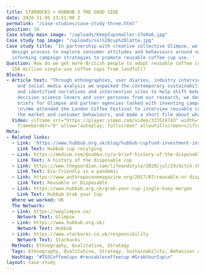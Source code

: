 ```yaml
---
title: STARBUCKS + HUBBUB X THE GOOD SIDE
date: 2020-11-05 13:51:00 Z
permalink: "/case-studies/case-study-three.html"
position: 10
Case study main image: "/uploads/KeepCupsmaller-17e0a6.jpg"
Case study top image: "/uploads/sol%20cup%20latte.jpg"
Case study title: 'In partnership with creative collective Glimpse, we used our behavioural
  design process to explore consumer attitudes and behaviours around sustainability,
  informing campaign strategies to promote reusable coffee cup use. '
Question: How do we get more British people to adopt reusable coffee cups, and save
  150 million single-use coffee cups from landfill?
Blocks:
- Article text: "Through ethnographies, user diaries, industry interviews, cultural
    and social media analysis we unpacked the contemporary sustainability movement,
    and identified narratives and intervention sites to help shift behaviours. \nAdopting
    decision science levers and user personas from our research, we developed creative
    briefs for Glimpse and partner agencies tasked with inventing campaign ideas.
    \n\nWe attended the London Coffee Festival to interview reusable cup vendors about
    the market and consumer behaviours, and made a short film about what we found.\n\n"
  Video: <iframe src="https://player.vimeo.com/video/333524743" width="640" height="360"
    frameborder="0" allow="autoplay; fullscreen" allowfullscreen></iframe>
Meta:
- Related links:
  - Link: 'https://www.hubbub.org.uk/blog/hubbub-cupfund-investment-installation-recycle-coffee-cups '
    Link Text: Hubbub cup recylging
  - Link: https://medium.com/@subba.ry/a-brief-history-of-the-disposable-paper-cup-8976a657025e
    Link Text: A history of the disposable cup
  - Link: https://www.theguardian.com/lifeandstyle/2020/jul/29/ditch-the-gloves-buy-a-litter-picker-but-dont-carshare-how-to-be-eco-friendly-in-a-pandemic
    Link Text: Eco-friendly in a pandemic
  - Link: https://www.anthropocenemagazine.org/2017/07/reusable-or-disposable-which-coffee-cup-has-a-smaller-footprint/
    Link Text: Reusable or Disposable
  - Link: https://www.hubbub.org.uk/grab-your-cup-jingle-huey-morgan
    Link Text: Hubbub Grab your Cup
  Where we worked: UK
  The Network:
  - Link: https://weglimpse.co/
    Network Text: Glimpse
  - Link: https://www.hubbub.org.uk/
    Network Text: Hubbub
  - Link: https://www.starbucks.co.uk/responsibility
    Network Text: Starbucks
  Methods: Ethnography, Qualitative, Strategy
  Tags: Ethnography, Qualitative, Strategy, Sustainability, Behaviour change
  Hashtag: "#TGSCoffeeCups #reusablecoffeecup #GrabYourCup\n"
layout: case-study
---
```


